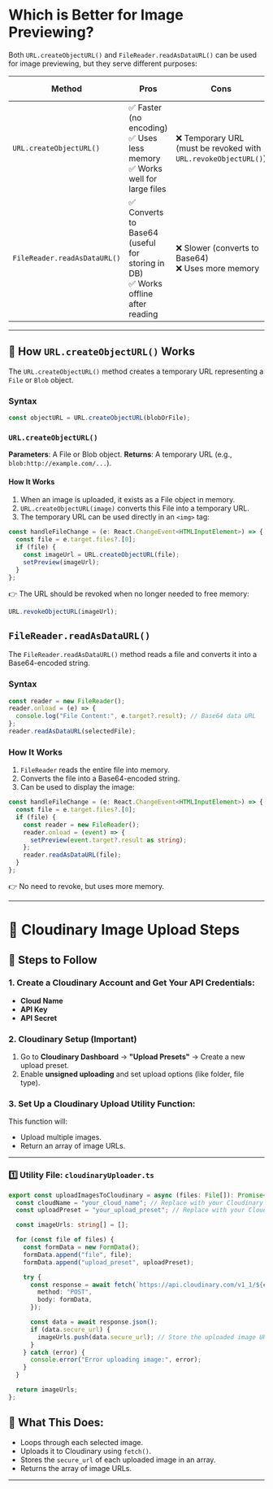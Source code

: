 # **Which is Better for Image Previewing?**

Both `URL.createObjectURL()` and `FileReader.readAsDataURL()` can be used for image previewing, but they serve different purposes:

| **Method**                   | **Pros**                                                                             | **Cons**                                                        | **Best Use Case**                             |
| ---------------------------- | ------------------------------------------------------------------------------------ | --------------------------------------------------------------- | --------------------------------------------- |
| `URL.createObjectURL()`      | ✅ Faster (no encoding) <br> ✅ Uses less memory <br> ✅ Works well for large files  | ❌ Temporary URL (must be revoked with `URL.revokeObjectURL()`) | Quick previews before uploading               |
| `FileReader.readAsDataURL()` | ✅ Converts to Base64 (useful for storing in DB) <br> ✅ Works offline after reading | ❌ Slower (converts to Base64) <br> ❌ Uses more memory         | When storing image data (e.g., in a database) |

---

## **🔹 How `URL.createObjectURL()` Works**

The `URL.createObjectURL()` method creates a temporary URL representing a `File` or `Blob` object.

### **Syntax**

```ts
const objectURL = URL.createObjectURL(blobOrFile);
```

### `URL.createObjectURL()`

**Parameters**: A File or Blob object.
**Returns**: A temporary URL (e.g., `blob:http://example.com/...`).

#### How It Works

1. When an image is uploaded, it exists as a File object in memory.
2. `URL.createObjectURL(image)` converts this File into a temporary URL.
3. The temporary URL can be used directly in an `<img>` tag:

```typescript
const handleFileChange = (e: React.ChangeEvent<HTMLInputElement>) => {
  const file = e.target.files?.[0];
  if (file) {
    const imageUrl = URL.createObjectURL(file);
    setPreview(imageUrl);
  }
};
```

👉 The URL should be revoked when no longer needed to free memory:

```typescript
URL.revokeObjectURL(imageUrl);
```

## `FileReader.readAsDataURL()`

The `FileReader.readAsDataURL()` method reads a file and converts it into a Base64-encoded string.

### Syntax

```typescript
const reader = new FileReader();
reader.onload = (e) => {
  console.log("File Content:", e.target?.result); // Base64 data URL
};
reader.readAsDataURL(selectedFile);
```

### How It Works

1. `FileReader` reads the entire file into memory.
2. Converts the file into a Base64-encoded string.
3. Can be used to display the image:

```typescript
const handleFileChange = (e: React.ChangeEvent<HTMLInputElement>) => {
  const file = e.target.files?.[0];
  if (file) {
    const reader = new FileReader();
    reader.onload = (event) => {
      setPreview(event.target?.result as string);
    };
    reader.readAsDataURL(file);
  }
};
```

👉 No need to revoke, but uses more memory.

---

# **🌟 Cloudinary Image Upload Steps**

## 🔹 Steps to Follow

### 1. Create a Cloudinary Account and Get Your API Credentials:

- **Cloud Name**
- **API Key**
- **API Secret**

### 2. Cloudinary Setup (Important)

1. Go to **Cloudinary Dashboard** → **"Upload Presets"** → Create a new upload preset.
2. Enable **unsigned uploading** and set upload options (like folder, file type).

### 3. Set Up a Cloudinary Upload Utility Function:

This function will:

- Upload multiple images.
- Return an array of image URLs.

---

### 1️⃣ Utility File: `cloudinaryUploader.ts`

```typescript
export const uploadImagesToCloudinary = async (files: File[]): Promise<string[]> => {
  const cloudName = "your_cloud_name"; // Replace with your Cloudinary cloud name
  const uploadPreset = "your_upload_preset"; // Replace with your Cloudinary upload preset

  const imageUrls: string[] = [];

  for (const file of files) {
    const formData = new FormData();
    formData.append("file", file);
    formData.append("upload_preset", uploadPreset);

    try {
      const response = await fetch(`https://api.cloudinary.com/v1_1/${cloudName}/image/upload`, {
        method: "POST",
        body: formData,
      });

      const data = await response.json();
      if (data.secure_url) {
        imageUrls.push(data.secure_url); // Store the uploaded image URL
      }
    } catch (error) {
      console.error("Error uploading image:", error);
    }
  }

  return imageUrls;
};
```

## 🔹 What This Does:

- Loops through each selected image.
- Uploads it to Cloudinary using `fetch()`.
- Stores the `secure_url` of each uploaded image in an array.
- Returns the array of image URLs.

---
